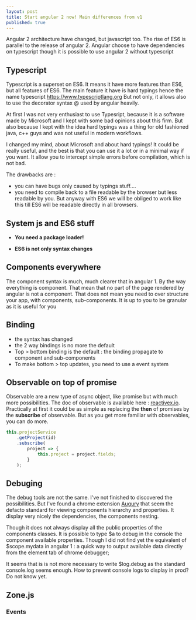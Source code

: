 ```yaml
---
layout: post
title: Start angular 2 now! Main differences from v1
published: true
---
```


Angular 2 architecture have changed, but javascript too. The rise of ES6 is parallel to the release of angular 2. 
Angular choose to have dependencies on typescript though it is possible to use angular 2 without typescript

## Typescript 

Typescript is  a superset on ES6. It means it have more features than ES6, but all features of ES6. The main feature it have is hard typings hence the name typescript https://www.typescriptlang.org
But not only, it allows also to use the decorator syntax @ used by angular heavily. 

At first I was not very enthusiast to use Typesript, because it is a software made by Microsoft and I kept with some bad opinions about this firm. But also because I kept with the idea hard typings was a thing for old fashioned java, c++ guys and was not useful in modern workflows. 

I changed my mind, about Microsoft and about hard typings! It could be really useful, and the best is that you can use it a lot or in a minimal way if you want. It allow you to intercept simple errors before compilation, which is not bad. 

The drawbacks are : 
* you can have bugs only caused by typings stuff....
* you need to compile back to a file readable by the browser but less readable by you. But anyway with ES6 we will be obliged to work like this till ES6 will be readable directly in all browsers.


## System js and ES6 stuff 

* **You need a package loader!**
    
* **ES6 is not only syntax changes**

## Components everywhere 

The component syntax is much, much clearer that in angular 1. By the way everything is component. That mean that no part of the page rendered by angular is not a component. 
That does not mean you need to over structure your app, with components, sub-components. 
It is up to  you to be granular as it is useful for you

## Binding 
 * the syntax has changed
 * the 2 way bindings is no more the default
 * Top > bottom binding is the default : the binding propagate to component and sub-components
 * To make bottom > top updates, you need to use a event system 
 
## Observable on top of promise

Observable are a new type of async object, like  promise but with much more possibilities. 
The doc of observable is available here : [reactivex.io](http://www.reactivex.io). 
Practically at first it could be as simple as replacing the **then** of promises 
by the **subscribe** of observable. 
But as you get more familiar with observables, you can do more.

```js
this.projectService
    .getProject(id)
    .subscribe(
    	project => {
    		this.project = project.fields;
    	}
    );
 ```
          

## Debuging 

The debug tools are not the same. I've not finished to discovered the possibilities. But I've found a chrome extension [Augury](https://augury.angular.io) that seem the defacto standard for viewing components hierarchy and properties. It display very nicely the dependencies, the components nesting. 

Though it does not always display all the public properties of the components classes. It is possible to type $a to debug in the console the component available properties. Though I did not find  yet the equivalent of $scope.mydata in angular 1 : a quick way to output available data directly from the element tab of chrome debugger;

It seems that is is not more necessary to write $log.debug as the standard console.log seems enough. How to prevent console logs to display in prod? Do not know yet.

## Zone.js

### Events
